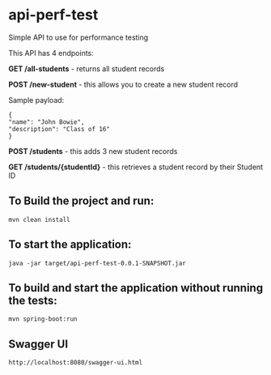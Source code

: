 # api-perf-test
Simple API to use for performance testing

This API has 4 endpoints:  

**GET /all-students** - returns all student records

**POST /new-student** - this allows you to create a new student record

Sample payload:
```
{
"name": "John Bowie",
"description": "Class of 16"
}
```
**POST /students** - this adds 3 new student records

**GET /students/{studentId}** - this retrieves a student record by their Student ID


## To Build the project and run:
```mvn clean install```

## To start the application:
```java -jar target/api-perf-test-0.0.1-SNAPSHOT.jar```

## To build and start the application without running the tests:
```mvn spring-boot:run```

## Swagger UI
```http://localhost:8080/swagger-ui.html```

